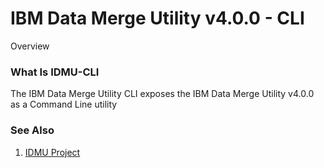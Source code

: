 # IBM Data Merge Utility v4.0.0 - CLI

Overview

### What Is IDMU-CLI
The IBM Data Merge Utility CLI exposes the IBM Data Merge Utility v4.0.0 as a Command Line utility

### See Also
1. [IDMU Project](https://github.com/FlatBallFlyer/IBM-Data-Merge-Utility)
  
